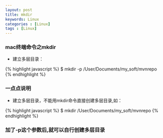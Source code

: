 ```yaml
---
layout: post
title: mkdir
keywords: Linux
categories : [Linux]
tags : [Linux]
---
```

### mac终端命令之mkdir

* 建立多层目录：

{% highlight javascript %}
$ mkdir -p /User/Documents/my_soft/mvnrepo
{% endhighlight %}

### 一点点说明

* 建立多层目录，不能用mkdir命令直接创建多层目录,如：

{% highlight javascript %}
$ mkdir /User/Documents/my_soft/mvnrepo
{% endhighlight %}

### 加了-p这个参数后,就可以自行创建多层目录